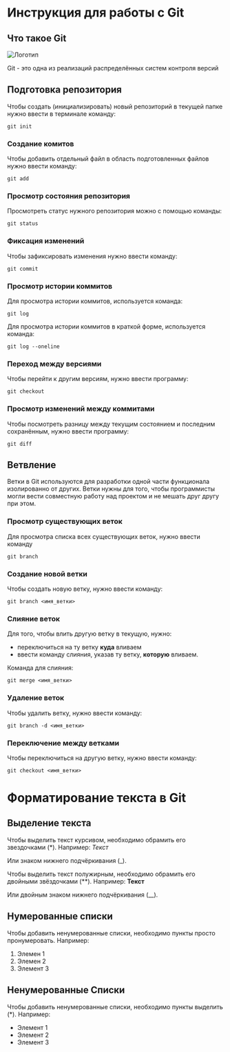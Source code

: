 # **Инструкция для работы с Git**

## Что такое Git

![Логотип](git.jpg)

Git - это одна из реализаций распределённых систем контроля версий

## Подготовка репозитория

Чтобы создать (инициализировать) новый репозиторий в текущей папке нужно ввести в терминале команду:

    git init

### Создание комитов

Чтобы добавить отдельный файл в область подготовленных файлов нужно ввести команду:

    git add

### Просмотр состояния репозитория

Просмотреть статус нужного репозитория можно с помощью команды:

    git status

### Фиксация изменений

Чтобы зафиксировать изменения нужно ввести команду:

    git commit

### Просмотр истории коммитов

Для просмотра истории коммитов, используется команда:

    git log

Для просмотра истории коммитов в краткой форме, используется команда:  

    git log --oneline

 ### Переход между версиями

 Чтобы перейти к другим версиям, нужно ввести программу:

    git checkout

### Просмотр изменений между коммитами

Чтобы посмотреть разницу между текущим состоянием и последним сохранённым, нужно ввести программу:

    git diff

## Ветвление

Ветки в Git используются для разработки одной части функционала изолированно от других. Ветки нужны для того, чтобы программисты могли вести совместную работу над проектом и не мешать друг другу при этом.
 
 ### Просмотр существующих веток

 Для просмотра списка всех существующих веток, нужно ввести команду

    git branch

### Создание новой ветки

Чтобы создать новую ветку, нужно ввести команду:

    git branch <имя_ветки>

### Слияние веток

Для того, чтобы влить другую ветку в текущую, нужно:
- переключиться на ту ветку **куда** вливаем
- ввести команду слияния, указав ту ветку, **которую** вливаем.

Команда для слияния:

    git merge <имя_ветки>

### Удаление веток

Чтобы удалить ветку, нужно ввести команду:

    git branch -d <имя_ветки>

### Переключение между ветками

Чтобы переключиться на другую ветку, нужно ввести команду:

    git checkout <имя_ветки>

# Форматирование текста в Git

## Выделение текста

Чтобы выделить текст курсивом, необходимо обрамить его звездочками (*). Например: *Текст*

Или знаком нижнего подчёркивания (_).

Чтобы выделить текст полужирным, необходимо обрамить его двойными звёздочками (**). Например: **Текст**

Или двойным знаком нижнего подчёркивания (__).

## Нумерованные списки

Чтобы добавить ненумерованные списки, необходимо пункты просто пронумеровать. Например:

1. Элемен 1
2. Элемен 2
3. Элемент 3

## Ненумерованные Списки

Чтобы добавить ненумерованные списки, необходимо пункты выделить (*). Например:
* Элемент 1
* Элемент 2
* Элемент 3

